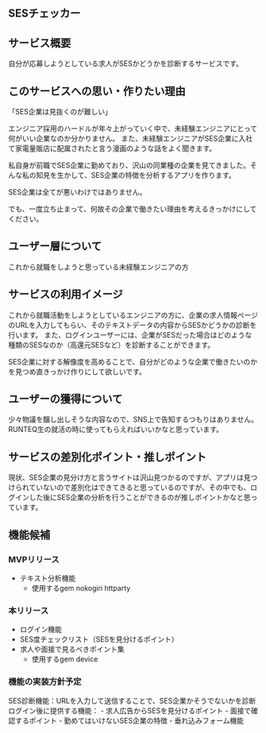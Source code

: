 ## SESチェッカー

## サービス概要
自分が応募しようとしている求人がSESかどうかを診断するサービスです。

## このサービスへの思い・作りたい理由
「SES企業は見抜くのが難しい」

エンジニア採用のハードルが年々上がっていく中で、未経験エンジニアにとって何がいい企業なのか分かりません。
また、未経験エンジニアがSES企業に入社て家電量販店に配属されたと言う漫画のような話をよく聞きます。

私自身が前職でSES企業に勤めており、沢山の同業種の企業を見てきました。そんな私の知見を生かして、SES企業の特徴を分析するアプリを作ります。

SES企業は全てが悪いわけではありません。

でも、一度立ち止まって、何故その企業で働きたい理由を考えるきっかけにしてください。

## ユーザー層について
これから就職をしようと思っている未経験エンジニアの方

## サービスの利用イメージ
これから就職活動をしようとしているエンジニアの方に、企業の求人情報ページのURLを入力してもらい、そのテキストデータの内容からSESかどうかの診断を行います。
また、ログインユーザーには、企業がSESだった場合はどのような種類のSESなのか（高還元SESなど）を診断することができます。

SES企業に対する解像度を高めることで、自分がどのような企業で働きたいのかを見つめ直きっかけ作りにして欲しいです。

## ユーザーの獲得について
少々物議を醸し出しそうな内容なので、SNS上で告知するつもりはありません。RUNTEQ生の就活の時に使ってもらえればいいかなと思っています。

## サービスの差別化ポイント・推しポイント
現状、SES企業の見分け方と言うサイトは沢山見つかるのですが、アプリは見つけられていないので差別化はできてきると思っているのですが、その中でも、ログインした後にSES企業の分析を行うことができるのが推しポイントかなと思っています。

## 機能候補
### MVPリリース
- テキスト分析機能
    - 使用するgem
        nokogiri
        httparty

### 本リリース
- ログイン機能
- SES度チェックリスト（SESを見分けるポイント）
- 求人や面接で見るべきポイント集
    - 使用するgem
        device


### 機能の実装方針予定
SES診断機能：URLを入力して送信することで、SES企業かそうでないかを診断
ログイン後に提供する機能：
    - 求人広告からSESを見分けるポイント
    - 面接で確認するポイント
    - 勤めてはいけないSES企業の特徴
    - 垂れ込みフォーム機能

